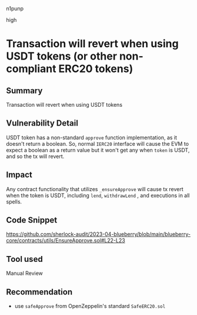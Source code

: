 n1punp

high

# Transaction will revert when using USDT tokens (or other non-compliant ERC20 tokens)

## Summary
Transaction will revert when using USDT tokens

## Vulnerability Detail
USDT token has a non-standard `approve` function implementation, as it doesn't return a boolean. So, normal `IERC20` interface will cause the EVM to expect a boolean as a return value but it won't get any when `token` is USDT, and so the tx will revert. 


## Impact
Any contract functionality that utilizes `_ensureApprove` will cause tx revert when the token is USDT, including `lend`, `withdrawLend` , and executions in all spells.

## Code Snippet
https://github.com/sherlock-audit/2023-04-blueberry/blob/main/blueberry-core/contracts/utils/EnsureApprove.sol#L22-L23

## Tool used

Manual Review

## Recommendation
- use `safeApprove` from OpenZeppelin's standard `SafeERC20.sol`
